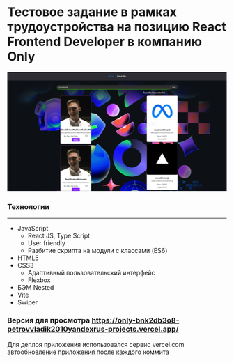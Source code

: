 # **Тестовое задание в рамках трудоустройства на позицию React Frontend Developer в компанию Only**

![preview](https://github.com/DonVladon96/search_github/blob/main/src/assets/preview.png)

### **Технологии**
***
* JavaScript
    * React JS, Type Script
    * User friendly
    * Разбитие скрипта на модули с классами (ES6)
* HTML5
* CSS3
    * Адаптивный пользовательский интерфейс
    * Flexbox
* БЭМ Nested
* Vite
* Swiper

### **Версия для просмотра https://only-bnk2db3o8-petrovvladik2010yandexrus-projects.vercel.app/**
Для деплоя приложения использовался сервис vercel.com
автообновление приложения после каждого коммита
